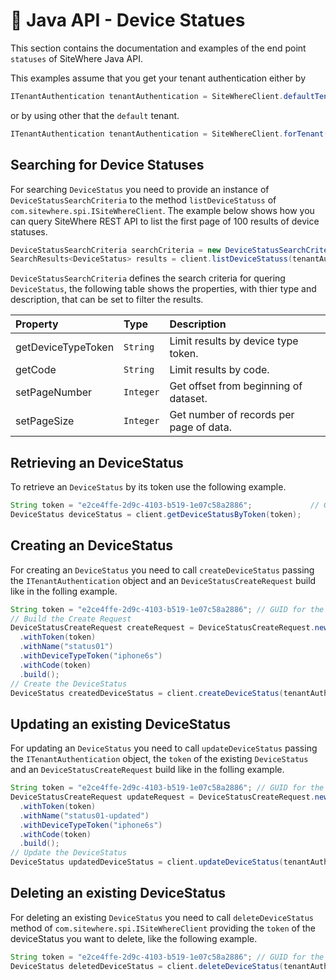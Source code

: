 # :book: Java API - Device Statues

<Seo/>

This section contains the documentation and examples of the end point `statuses` of SiteWhere Java API.

This examples assume that you get your tenant authentication either by

```java
ITenantAuthentication tenantAuthentication = SiteWhereClient.defaultTenant();
```

or by using other that the `default` tenant.

```java
ITenantAuthentication tenantAuthentication = SiteWhereClient.forTenant("token", "auth");
```

## Searching for Device Statuses

For searching `DeviceStatus` you need to provide an instance of `DeviceStatusSearchCriteria` to the method
`listDeviceStatuss` of `com.sitewhere.spi.ISiteWhereClient`. The example below shows how you can query SiteWhere
REST API to list the first page of 100 results of device statuses.

```java
DeviceStatusSearchCriteria searchCriteria = new DeviceStatusSearchCriteria(1, 100);
SearchResults<DeviceStatus> results = client.listDeviceStatuss(tenantAuthentication, searchCriteria);
```

`DeviceStatusSearchCriteria` defines the search criteria for quering `DeviceStatus`, the following table shows the properties, with 
thier type and description, that can be set to filter the results.

| Property               | Type        | Description                                                    |
|:-----------------------|:------------|:---------------------------------------------------------------|
| getDeviceTypeToken     | `String`    | Limit results by device type token.                            |
| getCode                | `String`    | Limit results by code.                                         |
| setPageNumber          | `Integer`   | Get offset from beginning of dataset.                          |
| setPageSize            | `Integer`   | Get number of records per page of data.                        |

## Retrieving an DeviceStatus

To retrieve an `DeviceStatus` by its token use the following example.

```java
String token = "e2ce4ffe-2d9c-4103-b519-1e07c58a2886";             // GUID for the DeviceStatus
DeviceStatus deviceStatus = client.getDeviceStatusByToken(token);
```

## Creating an DeviceStatus

For creating an `DeviceStatus` you need to call `createDeviceStatus` passing the `ITenantAuthentication` object and an
`DeviceStatusCreateRequest` build like in the folling example.

```java
String token = "e2ce4ffe-2d9c-4103-b519-1e07c58a2886"; // GUID for the DeviceStatus
// Build the Create Request
DeviceStatusCreateRequest createRequest = DeviceStatusCreateRequest.newBuilder()
  .withToken(token)
  .withName("status01")
  .withDeviceTypeToken("iphone6s")
  .withCode(token)
  .build();
// Create the DeviceStatus
DeviceStatus createdDeviceStatus = client.createDeviceStatus(tenantAuthentication, createRequest);
```

## Updating an existing DeviceStatus

For updating an `DeviceStatus` you need to call `updateDeviceStatus` passing the `ITenantAuthentication` object,
the `token` of the existing `DeviceStatus` and an `DeviceStatusCreateRequest` build like in the folling example.

```java
String token = "e2ce4ffe-2d9c-4103-b519-1e07c58a2886"; // GUID for the DeviceStatus
DeviceStatusCreateRequest updateRequest = DeviceStatusCreateRequest.newBuilder()
  .withToken(token)
  .withName("status01-updated")
  .withDeviceTypeToken("iphone6s")
  .withCode(token)
  .build();
// Update the DeviceStatus
DeviceStatus updatedDeviceStatus = client.updateDeviceStatus(tenantAuthentication, token, updateRequest);
```

## Deleting an existing DeviceStatus

For deleting an existing `DeviceStatus` you need to call `deleteDeviceStatus` method of `com.sitewhere.spi.ISiteWhereClient`
providing the `token` of the deviceStatus you want to delete, like the following example.

```java
String token = "e2ce4ffe-2d9c-4103-b519-1e07c58a2886"; // GUID for the DeviceStatus
DeviceStatus deletedDeviceStatus = client.deleteDeviceStatus(tenantAuthentication, token);
```
